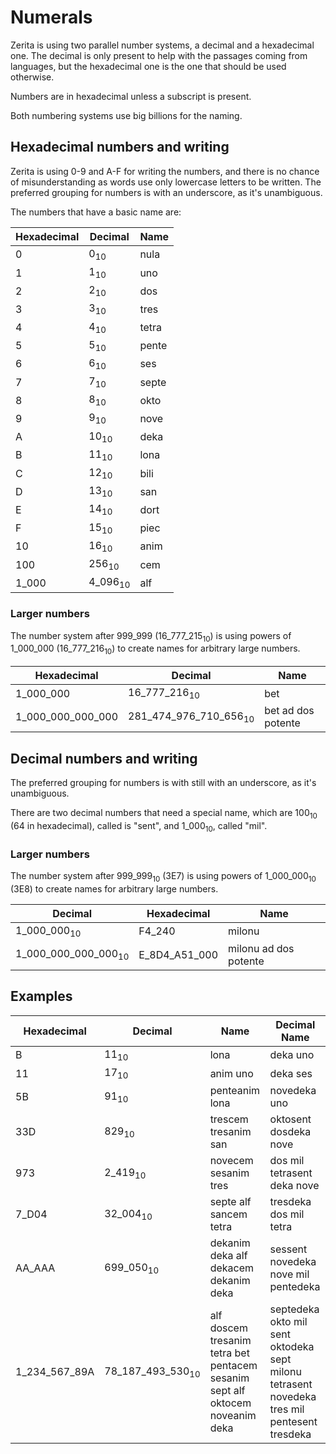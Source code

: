 # Numerals

Zerita is using two parallel number systems, a decimal and a hexadecimal one. The decimal
is only present to help with the passages coming from languages, but the hexadecimal one
is the one that should be used otherwise.

Numbers are in hexadecimal unless a subscript is present.

Both numbering systems use big billions for the naming.

## Hexadecimal numbers and writing

Zerita is using 0-9 and A-F for writing the numbers, and there is no chance of misunderstanding
as words use only lowercase letters to be written. The preferred grouping for numbers is with
an underscore, as it's unambiguous.

The numbers that have a basic name are:

| Hexadecimal | Decimal            | Name  |
| ----------- | ------------------ | ----- |
| 0           | 0<sub>10</sub>     | nula  |
| 1           | 1<sub>10</sub>     | uno   |
| 2           | 2<sub>10</sub>     | dos   |
| 3           | 3<sub>10</sub>     | tres  |
| 4           | 4<sub>10</sub>     | tetra |
| 5           | 5<sub>10</sub>     | pente |
| 6           | 6<sub>10</sub>     | ses   |
| 7           | 7<sub>10</sub>     | septe |
| 8           | 8<sub>10</sub>     | okto  |
| 9           | 9<sub>10</sub>     | nove  |
| A           | 10<sub>10</sub>    | deka  |
| B           | 11<sub>10</sub>    | lona  |
| C           | 12<sub>10</sub>    | bili  |
| D           | 13<sub>10</sub>    | san   |
| E           | 14<sub>10</sub>    | dort  |
| F           | 15<sub>10</sub>    | piec  |
| 10          | 16<sub>10</sub>    | anim  |
| 100         | 256<sub>10</sub>   | cem   |
| 1_000       | 4_096<sub>10</sub> | alf   |

### Larger numbers

The number system after 999_999 (16_777_215<sub>10</sub>) is using powers of 1_000_000
(16_777_216<sub>10</sub>) to create names for arbitrary large numbers.

| Hexadecimal       | Decimal                          | Name               |
| ----------------- | -------------------------------- | ------------------ |
| 1_000_000         | 16_777_216<sub>10</sub>          | bet                |
| 1_000_000_000_000 | 281_474_976_710_656<sub>10</sub> | bet ad dos potente |

## Decimal numbers and writing

The preferred grouping for numbers is with still with an underscore, as it's unambiguous.

There are two decimal numbers that need a special name, which are 100<sub>10</sub> (64 in hexadecimal),
called is "sent", and 1_000<sub>10</sub>, called "mil".

### Larger numbers

The number system after 999_999<sub>10</sub> (3E7) is using powers of 1_000_000<sub>10</sub> (3E8)
to create names for arbitrary large numbers.

| Decimal                        | Hexadecimal   | Name                  |
| ------------------------------ | ------------- | --------------------- |
| 1_000_000<sub>10</sub>         | F4_240        | milonu                |
| 1_000_000_000_000<sub>10</sub> | E_8D4_A51_000 | milonu ad dos potente |

## Examples

| Hexadecimal   | Decimal                     | Name                                                                          | Decimal Name                                                                                |
| ------------- | --------------------------- | ----------------------------------------------------------------------------- | ------------------------------------------------------------------------------------------- |
| B             | 11<sub>10</sub>             | lona                                                                          | deka uno                                                                                    |
| 11            | 17<sub>10</sub>             | anim uno                                                                      | deka ses                                                                                    |
| 5B            | 91<sub>10</sub>             | penteanim lona                                                                | novedeka uno                                                                                |
| 33D           | 829<sub>10</sub>            | trescem tresanim san                                                          | oktosent dosdeka nove                                                                       |
| 973           | 2_419<sub>10</sub>          | novecem sesanim tres                                                          | dos mil tetrasent deka nove                                                                 |
| 7_D04         | 32_004<sub>10</sub>         | septe alf sancem tetra                                                        | tresdeka dos mil tetra                                                                      |
| AA_AAA        | 699_050<sub>10</sub>        | dekanim deka alf dekacem dekanim deka                                         | sessent novedeka nove mil pentedeka                                                         |
| 1_234_567_89A | 78_187_493_530<sub>10</sub> | alf doscem tresanim tetra bet pentacem sesanim sept alf oktocem noveanim deka | septedeka okto mil sent oktodeka sept milonu tetrasent novedeka tres mil pentesent tresdeka |
